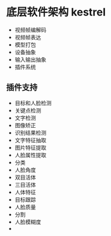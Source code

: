 # 底层软件架构 kestrel

- 视频帧编解码
- 视频帧表达
- 模型打包
- 设备抽象
- 输入输出抽象
- 插件系统
## 插件支持
- 目标和人脸检测
- 关键点检测
- 文字检测
- 图像矫正 
- 识别结果检测
- 文字特征抽取
- 图片特征提取
- 人脸属性提取
- 分类
- 人脸角度
- 双目活体
- 三目活体
- 人体特征
- 目标跟踪
- 人脸质量
- 分割
- 人脸模糊度
- 
